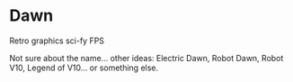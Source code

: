# Dawn
Retro graphics sci-fy FPS

Not sure about the name... other ideas: Electric Dawn, Robot Dawn, Robot V10, Legend of V10... or something else.
